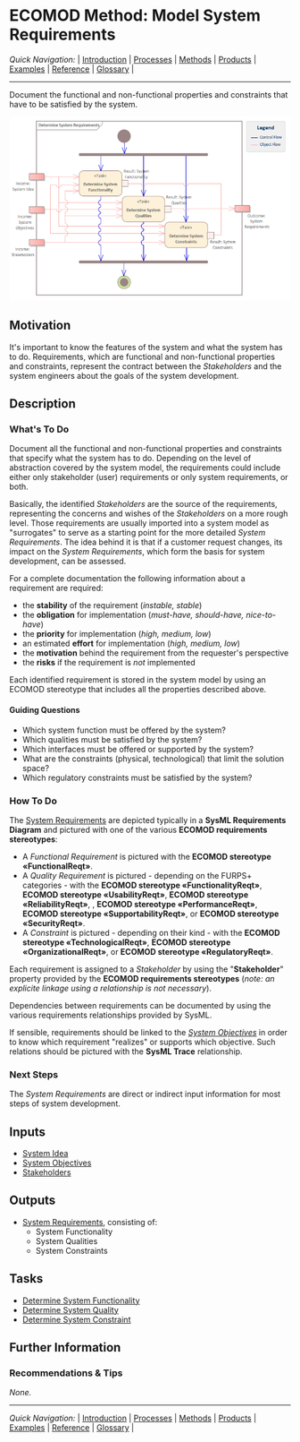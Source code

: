 # ECOMOD Method: Model System Requirements


_Quick Navigation:_ | [Introduction](index.md) | [Processes](processes.md) | [Methods](methods.md) | [Products](products.md) | [Examples](examples.md) | [Reference](quick-reference.md) | [Glossary](glossary.md) |

---


Document the functional and non-functional properties and constraints that have to be satisfied by the system.

![Method Activities](images/en-ecomod-method-system-requirements.png)


## Motivation

It's important to know the features of the system and what the system has to do. Requirements, which are functional and non-functional properties and constraints, represent the contract between the _Stakeholders_ and the system engineers about the goals of the system development.


## Description

### What's To Do

Document all the functional and non-functional properties and constraints that specify what the system has to do. 
Depending on the level of abstraction covered by the system model, the requirements could include either only stakeholder (user) requirements or only system requirements, or both.

Basically, the identified _Stakeholders_ are the source of the requirements, representing the concerns and wishes of the _Stakeholders_ on a more rough level. Those requirements are usually imported into a system model as "surrogates" to serve as a starting point for the more detailed _System Requirements_. The idea behind it is that if a customer request changes, its impact on the _System Requirements_, which form the basis for system development, can be assessed.

For a complete documentation the following information about a requirement are required:
+ the **stability** of the requirement (_instable, stable_)
+ the **obligation** for implementation (_must-have, should-have, nice-to-have_)
+ the **priority** for implementation (_high, medium, low_)
+ an estimated **effort** for implementation (_high, medium, low_)
+ the **motivation** behind the requirement from the requester's perspective
+ the **risks** if the requirement is _not_ implemented

Each identified requirement is stored in the system model by using an ECOMOD stereotype that includes all the properties described above.

#### Guiding Questions

+ Which system function must be offered by the system?
+ Which qualities must be satisfied by the system?
+ Which interfaces must be offered or supported by the system?
+ What are the constraints (physical, technological) that limit the solution space?
+ Which regulatory constraints must be satisfied by the system?

### How To Do

The [System Requirements](product_system-requirements.md) are depicted typically in a **SysML Requirements Diagram** and pictured with one of the various **ECOMOD requirements stereotypes**:

+ A _Functional Requirement_ is pictured with the **ECOMOD stereotype «FunctionalReqt»**.
+ A _Quality Requirement_ is pictured - depending on the FURPS+ categories - with the **ECOMOD stereotype «FunctionalityReqt»**, **ECOMOD stereotype «UsabilityReqt»**, **ECOMOD stereotype «ReliabilityReqt»**, , **ECOMOD stereotype «PerformanceReqt»**, **ECOMOD stereotype «SupportabilityReqt»**, or **ECOMOD stereotype «SecurityReqt»**.
+ A _Constraint_ is pictured - depending on their kind - with the **ECOMOD stereotype «TechnologicalReqt»**, **ECOMOD stereotype «OrganizationalReqt»**, or **ECOMOD stereotype «RegulatoryReqt»**.

Each requirement is assigned to a _Stakeholder_ by using the "**Stakeholder**" property provided by the **ECOMOD requirements stereotypes** (_note: an explicite linkage using a relationship is not necessary_).

Dependencies between requirements can be documented by using the various requirements relationships provided by SysML.

If sensible, requirements should be linked to the [_System Objectives_](product_system-objectives.md) in order to know which requirement "realizes" or supports which objective. Such relations should be pictured with the **SysML Trace** relationship.


### Next Steps

The _System Requirements_ are direct or indirect input information for most steps of system development.


## Inputs

+ [System Idea](product_system-idea.md)
+ [System Objectives](product_system-objectives.md)
+ [Stakeholders](product_stakeholders.md)

## Outputs

+ [System Requirements](product_system-requirements.md), consisting of:
  + System Functionality
  + System Qualities
  + System Constraints


## Tasks

+ [Determine System Functionality](task_system-funcreqts.md)
+ [Determine System Quality](task_system-qualities.md)
+ [Determine System Constraint](task_system-constraints.md)


## Further Information

### Recommendations & Tips

_None._

---
_Quick Navigation:_ | [Introduction](index.md) | [Processes](processes.md) | [Methods](methods.md) | [Products](products.md) | [Examples](examples.md) | [Reference](quick-reference.md) | [Glossary](glossary.md) |
